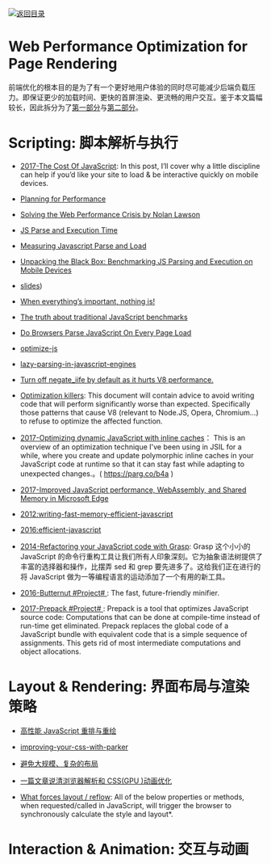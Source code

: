 [![返回目录](https://user-images.githubusercontent.com/5803001/38079637-ff0abcf0-3371-11e8-9b76-ad651620afc7.jpg)](https://github.com/wxyyxc1992/Awesome-Links)

# Web Performance Optimization for Page Rendering

前端优化的根本目的是为了有一个更好地用户体验的同时尽可能减少后端负载压力。即保证更少的加载时间、更快的首屏渲染、更流畅的用户交互。鉴于本文篇幅较长，因此拆分为了[第一部分](.Web-Performance-Links.md)与[第二部分](./Web-Performance-Links.2.md)。

# Scripting: 脚本解析与执行

* [2017-The Cost Of JavaScript](https://parg.co/UEm): In this post, I’ll cover why a little discipline can help if you’d like your site to load & be interactive quickly on mobile devices.

* [Planning for Performance](https://www.youtube.com/watch?v=RWLzUnESylc)

* [Solving the Web Performance Crisis by Nolan Lawson](https://twitter.com/MSEdgeDev/status/819985530775404544)

* [JS Parse and Execution Time](https://timkadlec.com/2014/09/js-parse-and-execution-time/)

* [Measuring Javascript Parse and Load](http://carlos.bueno.org/2010/02/measuring-javascript-parse-and-load.html)

* [Unpacking the Black Box: Benchmarking JS Parsing and Execution on Mobile Devices](https://www.safaribooksonline.com/library/view/velocity-conference-new/9781491900406/part78.html)

- [slides](https://speakerdeck.com/desp/unpacking-the-black-box-benchmarking-js-parsing-and-execution-on-mobile-devices))

* [When everything’s important, nothing is!](https://aerotwist.com/blog/when-everything-is-important-nothing-is/)

* [The truth about traditional JavaScript benchmarks](http://benediktmeurer.de/2016/12/16/the-truth-about-traditional-javascript-benchmarks/)

* [Do Browsers Parse JavaScript On Every Page Load](http://stackoverflow.com/questions/1096907/do-browsers-parse-javascript-on-every-page-load/)

* [optimize-js](https://github.com/nolanlawson/optimize-js)

* [lazy-parsing-in-javascript-engines](https://ariya.io/2012/07/lazy-parsing-in-javascript-engines)

* [Turn off negate_iife by default as it hurts V8 performance.](https://github.com/mishoo/UglifyJS2/issues/886)

- [Optimization killers](https://github.com/petkaantonov/bluebird/wiki/Optimization-killers): This document will contain advice to avoid writing code that will perform significantly worse than expected. Specifically those patterns that cause V8 (relevant to Node.JS, Opera, Chromium...) to refuse to optimize the affected function.

- [2017-Optimizing dynamic JavaScript with inline caches](https://parg.co/b4a)： This is an overview of an optimization technique I've been using in JSIL for a while, where you create and update polymorphic inline caches in your JavaScript code at runtime so that it can stay fast while adapting to unexpected changes.。( https://parg.co/b4a )

- [2017-Improved JavaScript performance, WebAssembly, and Shared Memory in Microsoft Edge](https://parg.co/bfk)

* [2012:writing-fast-memory-efficient-javascript](https://www.smashingmagazine.com/2012/11/writing-fast-memory-efficient-javascript/)

* [2016:efficient-javascript](https://medium.com/@xilefmai/efficient-javascript-14a11651d563#.i6494k3bl)

* [2014-Refactoring your JavaScript code with Grasp](http://www.graspjs.com/blog/2014/01/07/refactoring-javascript-with-grasp): Grasp 这个小小的 JavaScript 的命令行重构工具让我们所有人印象深刻。它为抽象语法树提供了丰富的选择器和操作，比摆弄 sed 和 grep 要先进多了。这给我们正在进行的将 JavaScript 做为一等编程语言的运动添加了一个有用的新工具。

* [2016-Butternut #Project# ](https://github.com/Rich-Harris/butternut): The fast, future-friendly minifier.

* [2017-Prepack #Project# ](https://prepack.io/): Prepack is a tool that optimizes JavaScript source code: Computations that can be done at compile-time instead of run-time get eliminated. Prepack replaces the global code of a JavaScript bundle with equivalent code that is a simple sequence of assignments. This gets rid of most intermediate computations and object allocations.

# Layout & Rendering: 界面布局与渲染策略

* [高性能 JavaScript 重排与重绘](http://www.cnblogs.com/zichi/p/4720000.html)

* [improving-your-css-with-parker](http://csswizardry.com/2016/06/improving-your-css-with-parker/)

* [避免大规模、复杂的布局](https://developers.google.com/web/fundamentals/performance/rendering/?hl=zh-cn)

- [一篇文章说清浏览器解析和 CSS(GPU )动画优化](https://segmentfault.com/a/1190000008015671)

- [What forces layout / reflow](https://gist.github.com/paulirish/5d52fb081b3570c81e3a): All of the below properties or methods, when requested/called in JavaScript, will trigger the browser to synchronously calculate the style and layout\*.

# Interaction & Animation: 交互与动画

